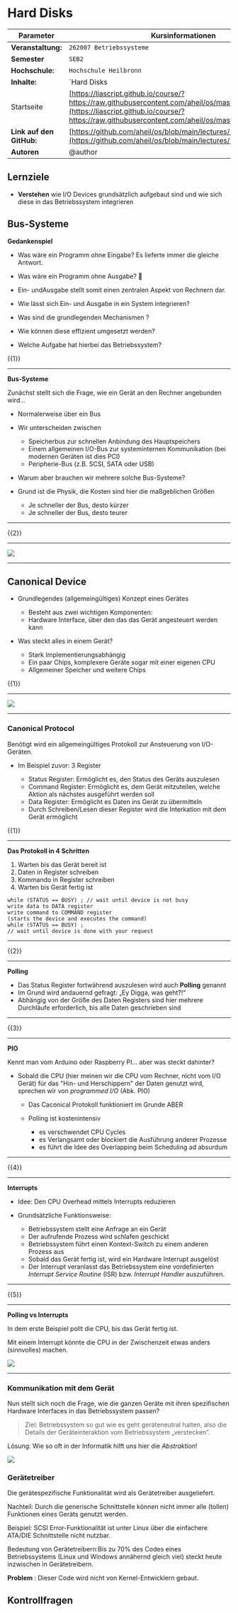 <!--

author:   Andreas Heil

email:    andreas.heil@hs-heilbronn.de

version:  0.1

language: de

narrator: DE German Male

tags: hard disks, hdd, lecture, i/o, input/output

comment:  

-->


# Hard Disks

<!-- data-type="none" -->
| Parameter | Kursinformationen |
| --- | --- |
| **Veranstaltung:** | `262007 Betriebssysteme`|
| **Semester** | `SEB2` |
| **Hochschule:** | `Hochschule Heilbronn` |
| **Inhalte:** | `Hard Disks|
| Startseite | [https://liascript.github.io/course/?https://raw.githubusercontent.com/aheil/os/master/README.md#1](https://liascript.github.io/course/?https://raw.githubusercontent.com/aheil/os/master/README.md#1) | 
| **Link auf den GitHub:** | [https://github.com/aheil/os/blob/main/lectures/10_1_harddisks.md](https://github.com/aheil/os/blob/main/lectures/10_1_harddisks.md) |
| **Autoren** | @author |

## Lernziele 

- **Verstehen** wie I/O Devices grundsätzlich aufgebaut sind und wie sich diese in das Betriebssystem integrieren

## Bus-Systeme

**Gedankenspiel**

- Was wäre ein Programm ohne Eingabe? Es lieferte immer die gleiche Antwort.

- Was wäre ein Programm ohne Ausgabe?  🤔

- Ein- undAusgabe stellt somit einen zentralen Aspekt von Rechnern dar.

- Wie lässt sich Ein- und Ausgabe in ein System integrieren?
- Was sind die grundlegenden Mechanismen ?
- Wie können diese effizient umgesetzt werden?
- Welche Aufgabe hat hierbei das Betriebssystem?

{{1}}
************************************

**Bus-Systeme**

Zunächst stellt sich die Frage, wie ein Gerät an den Rechner angebunden wird...

- Normalerweise über ein Bus

- Wir unterscheiden zwischen

  - Speicherbus zur schnellen Anbindung des Hauptspeichers
  - Einem allgemeinen I/O\-Bus zur systeminternen Kommunikation (bei modernen Geräten ist dies PCI)
  - Peripherie-Bus (z.B. SCSI, SATA oder USB)

- Warum aber brauchen wir mehrere solche Bus-Systeme?

- Grund ist die Physik, die Kosten sind hier die maßgeblichen Größen

  - Je schneller der Bus\, desto kürzer
  - Je schneller der Bus\, desto teurer

************************************

{{2}}
************************************

![](../img/os.10.io.de.png)

************************************

## Canonical Device

- Grundlegendes \(allgemeingültiges\) Konzept eines Gerätes

  - Besteht aus zwei wichtigen Komponenten:
  - Hardware Interface, über den das das Gerät angesteuert werden kann

- Was steckt alles in einem Gerät?

  - Stark Implementierungsabhängig
  - Ein paar Chips, komplexere Geräte sogar mit einer eigenen CPU
  - Allgemeiner Speicher und weitere Chips

{{1}}
************************************

![](../img/os.10.canonical_device.de.png)

************************************

### Canonical Protocol 

Benötigt wird ein allgemeingültiges Protokoll zur Ansteuerung von I/O-Geräten.

* Im Beispiel zuvor: 3 Register

  * Status Register: Ermöglicht es, den Status des Geräts auszulesen
  * Command Register: Ermöglicht es, dem Gerät mitzuteilen, welche Aktion als nächstes ausgeführt werden soll
  * Data Register: Ermöglicht es Daten ins Gerät zu übermitteln
  * Durch Schreiben/Lesen dieser Register wird die Interkation mit dem Gerät ermöglicht

{{1}}
************************************
**Das Protokoll in 4 Schritten**

1. Warten bis das Gerät bereit ist
2. Daten in Register schreiben
3. Kommando in Register schreiben
4. Warten bis Gerät fertig ist

```
while (STATUS == BUSY) ; // wait until device is not busy
write data to DATA register
write command to COMMAND register
(starts the device and executes the command)
while (STATUS == BUSY) ;
// wait until device is done with your request
```

************************************

{{2}}
************************************

**Polling**

 * Das Status Register fortwährend auszulesen wird auch __Polling__ genannt
  * Im Grund wird andauernd gefragt: „Ey Digga, was geht?!“
  * Abhängig von der Größe des Daten Registers sind hier mehrere Durchläufe erforderlich, bis alle Daten geschrieben sind

************************************

{{3}}
************************************

**PIO**

Kennt man vom Arduino oder Raspberry PI... aber was steckt dahinter? 

* Sobald die CPU (hier meinen wir die CPU vom Rechner, nicht vom I/O Gerät) für das "Hin- und Herschippern" der Daten genutzt wird, sprechen wir von _programmed I/O_ (Abk. PIO)

  * Das Caconical Protokoll funktioniert im Grunde ABER
  * Polling ist kostenintensiv

    * es verschwendet CPU Cycles
    * es Verlangsamt oder blockiert die Ausführung anderer Prozesse
    * es führt die Idee des Overlapping beim Scheduling ad absurdum

************************************

{{4}}
************************************

**Interrupts**

* Idee: Den CPU Overhead mittels Interrupts reduzieren
* Grundsätzliche Funktionsweise:

  * Betriebssystem stellt eine Anfrage an ein Gerät
  * Der aufrufende Prozess wird schlafen geschickt
  * Betriebssystem führt einen Kontext-Switch zu einem anderen Prozess aus
  * Sobald das Gerät fertig ist\, wird ein Hardware Interrupt ausgelöst
  * Der Interrupt veranlasst das Betriebssystem eine vordefinierten _Interrupt Service Routine_ (ISR) bzw. _Interrupt Handler_ auszuführen.

************************************

{{5}}
************************************

**Polling vs Interrupts**

In dem erste Beispiel pollt die CPU, bis das Gerät fertig ist.

Mit einem Interrupt könnte die CPU in der Zwischenzeit etwas anders (sinnvolles) machen.

![](../img/os.10.polling.de.png)

************************************

### Kommunikation mit dem Gerät

Nun stellt sich noch die Frage, wie die ganzen Geräte mit ihren spezifischen Hardware Interfaces in das Betriebssystem passen?

> Ziel: Betriebssystem so gut wie es geht geräteneutral halten\, also die Details der Geräteinteraktion vom Betriebssystem „verstecken“.

Lösung: Wie so oft in der Informatik hilft uns hier die _Abstraktion_!

![](../img/os.10.abstraction.de.png)

### Gerätetreiber

Die gerätespezifische Funktionalität wird als Gerätetreiber ausgeliefert.

Nachteil: Durch die generische Schnittstelle können nicht immer alle (tollen) Funktionen eines Geräts genutzt werden.

Beispiel: SCSI Error-Funktionalität ist unter Linux über die einfachere ATA/DIE Schnittstelle nicht nutzbar.

Bedeutung von Gerätetreibern:Bis zu 70% des Codes eines Betriebssystems (Linux und Windows annähernd gleich viel) steckt heute inzwischen in Gerätetreibern.

__Problem__ : Dieser Code wird nicht von Kernel-Entwicklern gebaut.


## Kontrollfragen